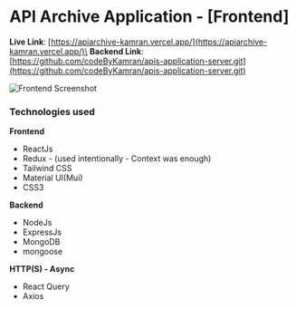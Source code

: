 # API Archive Application - [Frontend]

**Live Link**: [https://apiarchive-kamran.vercel.app/](https://apiarchive-kamran.vercel.app/)\
**Backend Link**: [https://github.com/codeByKamran/apis-application-server.git](https://github.com/codeByKamran/apis-application-server.git)

![Frontend Screenshot](https://github.com/codeByKamran/api-archive-client/blob/master/frontend-ss.png?raw=true)

### Technologies used

**Frontend**

- ReactJs
- Redux - (used intentionally - Context was enough)
- Tailwind CSS
- Material UI(Mui)
- CSS3

**Backend**

- NodeJs
- ExpressJs
- MongoDB
- mongoose

**HTTP(S) - Async**

- React Query
- Axios

